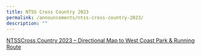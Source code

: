```yaml
---
title: NTSS Cross Country 2023
permalink: /announcements/ntss-cross-country-2023/
description: ""
---
```

[NTSSCross Country 2023 – Directional Map to West Coast Park & Running Route](/files/2023%20cross%20country_directional%20map_compressed.pdf)